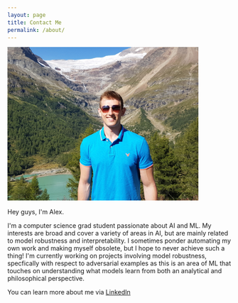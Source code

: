 ```yaml
---
layout: page
title: Contact Me
permalink: /about/
---
```


<div class="img_container">
    <p>
        <img src="/assets/profile_3.jpg" style="height:346px; width: 430px;">
    </p>
</div>

Hey guys, I'm Alex.

I'm a computer science grad student passionate about AI and ML. My interests are broad and cover a variety of areas in AI, but are mainly related to model robustness and interpretability. I sometimes ponder automating my own work and making myself obsolete, but I hope to never achieve such a thing!
I'm currently working on projects involving model robustness, specfically with respect to adversarial examples as this is an area of ML that touches
on understanding what models learn from both an analytical and philosophical perspective. 

You can learn more about me via [LinkedIn](https://www.linkedin.com/in/alex-adam-23ba02107/)